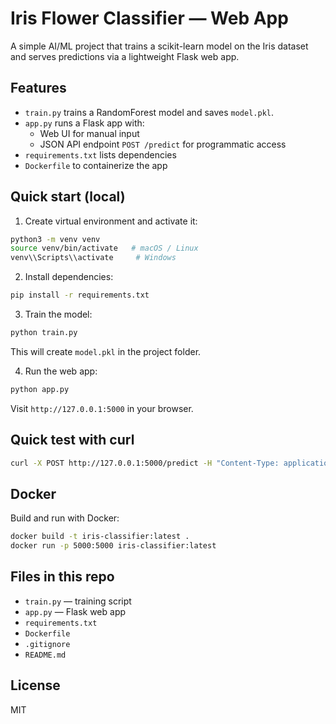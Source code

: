 # Iris Flower Classifier — Web App

A simple AI/ML project that trains a scikit-learn model on the Iris dataset and serves predictions via a lightweight Flask web app.

## Features
- `train.py` trains a RandomForest model and saves `model.pkl`.
- `app.py` runs a Flask app with:
  - Web UI for manual input
  - JSON API endpoint `POST /predict` for programmatic access
- `requirements.txt` lists dependencies
- `Dockerfile` to containerize the app

## Quick start (local)
1. Create virtual environment and activate it:

```bash
python3 -m venv venv
source venv/bin/activate   # macOS / Linux
venv\\Scripts\\activate     # Windows
```

2. Install dependencies:

```bash
pip install -r requirements.txt
```

3. Train the model:

```bash
python train.py
```

This will create `model.pkl` in the project folder.

4. Run the web app:

```bash
python app.py
```

Visit `http://127.0.0.1:5000` in your browser.

## Quick test with curl

```bash
curl -X POST http://127.0.0.1:5000/predict -H "Content-Type: application/json" -d '{"features": [5.1, 3.5, 1.4, 0.2]}'
```

## Docker

Build and run with Docker:

```bash
docker build -t iris-classifier:latest .
docker run -p 5000:5000 iris-classifier:latest
```

## Files in this repo
- `train.py` — training script
- `app.py` — Flask web app
- `requirements.txt`
- `Dockerfile`
- `.gitignore`
- `README.md`

## License
MIT

